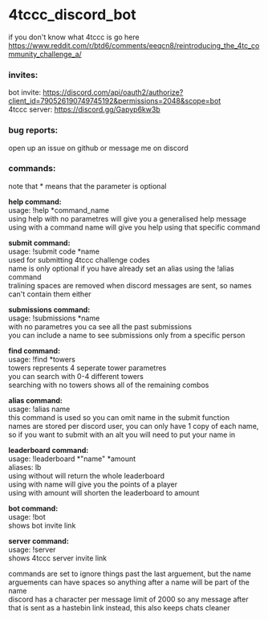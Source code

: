 # 4tccc_discord_bot
if you don't know what 4tccc is go here https://www.reddit.com/r/btd6/comments/eeqcn8/reintroducing_the_4tc_community_challenge_a/  

### invites:
bot invite: https://discord.com/api/oauth2/authorize?client_id=790526190749745192&permissions=2048&scope=bot  
4tccc server: https://discord.gg/Gapyp6kw3b  

### bug reports:
open up an issue on github or message me on discord  

### commands:
note that * means that the parameter is optional  

__help command:__  
usage: !help \*command_name  
using help with no parametres will give you a generalised help message  
using with a command name will give you help using that specific command  

__submit command:__  
usage: !submit code \*name  
used for submitting 4tccc challenge codes  
name is only optional if you have already set an alias using the !alias command  
tralining spaces are removed when discord messages are sent, so names can't contain them either  

__submissions command:__  
usage: !submissions \*name  
with no parametres you ca see all the past submissions  
you can include a name to see submissions only from a specific person  

__find command:__  
usage: !find \*towers  
towers represents 4 seperate tower parametres  
you can search with 0-4 different towers  
searching with no towers shows all of the remaining combos  

__alias command:__  
usage: !alias name  
this command is used so you can omit name in the submit function  
names are stored per discord user, you can only have 1 copy of each name, so if you want to submit with an alt you will need to put your name in  

__leaderboard command:__  
usage: !leaderboard \*"name" \*amount  
aliases: lb  
using without will return the whole leaderboard  
using with name will give you the points of a player  
using with amount will shorten the leaderboard to amount 

__bot command:__  
usage: !bot  
shows bot invite link  

__server command:__  
usage: !server  
shows 4tccc server invite link  

commands are set to ignore things past the last arguement, but the name arguements can have spaces so anything after a name will be part of the name  
discord has a character per message limit of 2000 so any message after that is sent as a hastebin link instead, this also keeps chats cleaner  
